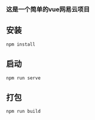 ### 这是一个简单的vue网易云项目
## 安装

```
npm install
```

## 启动
```
npm run serve
```
## 打包
```
npm run build
```

